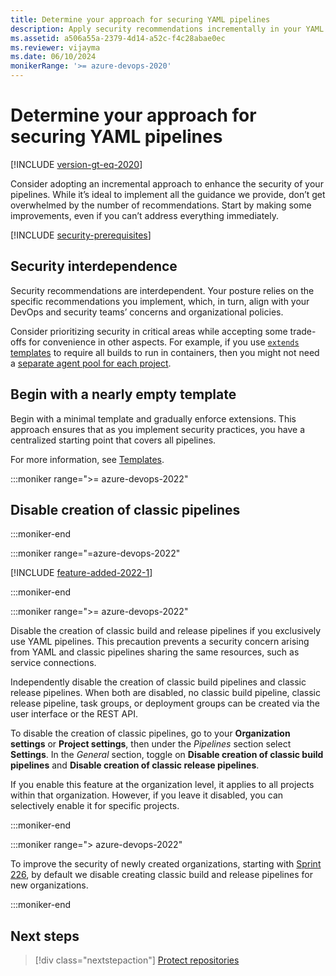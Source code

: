 ```yaml
---
title: Determine your approach for securing YAML pipelines
description: Apply security recommendations incrementally in your YAML pipelines because incremental improvements add up.
ms.assetid: a506a55a-2379-4d14-a52c-f4c28abae0ec
ms.reviewer: vijayma
ms.date: 06/10/2024
monikerRange: '>= azure-devops-2020'
---
```


# Determine your approach for securing YAML pipelines

[!INCLUDE [version-gt-eq-2020](../../includes/version-gt-eq-2020.md)]

Consider adopting an incremental approach to enhance the security of your pipelines. While it’s ideal to implement all the guidance we provide, don’t get overwhelmed by the number of recommendations. Start by making some improvements, even if you can’t address everything immediately.

[!INCLUDE [security-prerequisites](includes/security-prerequisites.md)]

## Security interdependence

Security recommendations are interdependent. Your posture relies on the specific recommendations you implement, which, in turn, align with your DevOps and security teams’ concerns and organizational policies.

Consider prioritizing security in critical areas while accepting some trade-offs for convenience in other aspects. For example, if you use [`extends` templates](templates.md#step-targets) to require all builds to run in containers, then you might not need a [separate agent pool for each project](misc.md#separate-agents-for-each-project).

## Begin with a nearly empty template

Begin with a minimal template and gradually enforce extensions. This approach ensures that as you implement security practices, you have a centralized starting point that covers all pipelines.

For more information, see [Templates](templates.md).

:::moniker range=">= azure-devops-2022"

## Disable creation of classic pipelines

:::moniker-end

:::moniker range="=azure-devops-2022"

[!INCLUDE [feature-added-2022-1](../../includes/feature-added-2022-1.md)]

:::moniker-end

:::moniker range=">= azure-devops-2022"

Disable the creation of classic build and release pipelines if you exclusively use YAML pipelines. This precaution prevents a security concern arising from YAML and classic pipelines sharing the same resources, such as service connections.

Independently disable the creation of classic build pipelines and classic release pipelines. When both are disabled, no classic build pipeline, classic release pipeline, task groups, or deployment groups can be created via the user interface or the REST API.

To disable the creation of classic pipelines, go to your **Organization settings** or **Project settings**, then under the *Pipelines* section select **Settings**. In the *General* section, toggle on **Disable creation of classic build pipelines** and **Disable creation of classic release pipelines**.

If you enable this feature at the organization level, it applies to all projects within that organization. However, if you leave it disabled, you can selectively enable it for specific projects.

:::moniker-end

:::moniker range="> azure-devops-2022"

To improve the security of newly created organizations, starting with [Sprint 226](/azure/devops/release-notes/2023/sprint-225-update#disable-creation-of-classic-pipelines-for-new-organizations-pre-announcement), by default we disable creating classic build and release pipelines for new organizations.

:::moniker-end

## Next steps

>[!div class="nextstepaction"]
> [Protect repositories](misc.md#protect-repositories)
